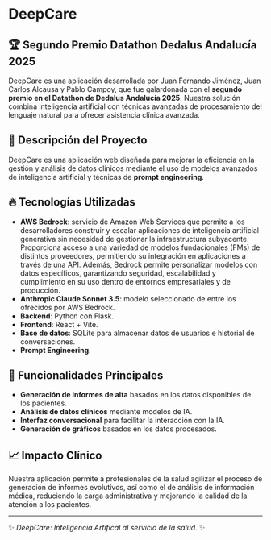 # DeepCare

## 🏆 Segundo Premio Datathon Dedalus Andalucía 2025
DeepCare es una aplicación desarrollada por Juan Fernando Jiménez, Juan Carlos Alcausa y Pablo Campoy, que fue galardonada con el **segundo premio en el Datathon de Dedalus Andalucía 2025**.
Nuestra solución combina inteligencia artificial con técnicas avanzadas de procesamiento del lenguaje natural para ofrecer asistencia clínica avanzada.

## 📌 Descripción del Proyecto
DeepCare es una aplicación web diseñada para mejorar la eficiencia en la gestión y análisis de datos clínicos mediante el uso de modelos avanzados de inteligencia artificial y 
técnicas de **prompt engineering**.

## 🔥 Tecnologías Utilizadas
- **AWS Bedrock**: servicio de Amazon Web Services que permite a los desarrolladores construir
y escalar aplicaciones de inteligencia artificial generativa sin necesidad de gestionar la infraestructura subyacente.
Proporciona acceso a una variedad de modelos fundacionales (FMs) de distintos proveedores, permitiendo su integración en aplicaciones a través de una API.
Además, Bedrock permite personalizar modelos con datos específicos, garantizando seguridad, escalabilidad y cumplimiento en su uso dentro de entornos empresariales y de producción.
- **Anthropic Claude Sonnet 3.5**: modelo seleccionado de entre los ofrecidos por AWS Bedrock.
- **Backend**: Python con Flask.
- **Frontend**: React + Vite.
- **Base de datos**: SQLite para almacenar datos de usuarios e historial de conversaciones.
- **Prompt Engineering**.

## 🚀 Funcionalidades Principales
- **Generación de informes de alta** basados en los datos disponibles de los pacientes.
- **Análisis de datos clínicos** mediante modelos de IA.
- **Interfaz conversacional** para facilitar la interacción con la IA.
- **Generación de gráficos** basados en los datos procesados.

## 📈 Impacto Clínico
Nuestra aplicación permite a profesionales de la salud agilizar el proceso de generación de informes evolutivos, así como el
de análisis de información médica, reduciendo la carga administrativa y mejorando la calidad de la atención a los pacientes.


---
✨ *DeepCare: Inteligencia Artifical al servicio de la salud.* ✨

